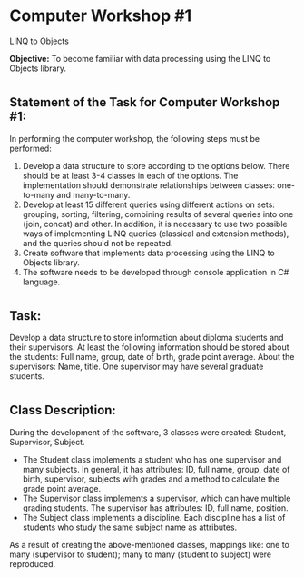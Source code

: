 # Computer Workshop #1
LINQ to Objects

**Objective:**
To become familiar with data processing using the LINQ to Objects library.

#
## Statement of the Task for Computer Workshop #1:
In performing the computer workshop, the following steps must be performed:
1) Develop a data structure to store according to the options below. There should be at least 3-4 classes in each of the options. The implementation should demonstrate relationships between classes: one-to-many and many-to-many.
2) Develop at least 15 different queries using different actions on sets: grouping, sorting, filtering, combining results of several queries into one (join, concat) and other. In addition, it is necessary to use two possible ways of implementing LINQ queries (classical and extension methods), and the queries should not be repeated.
3) Create software that implements data processing using the LINQ to Objects library.
4) The software needs to be developed through console application in C# language.

#
## Task:
Develop a data structure to store information about diploma students and their supervisors. At least the following information should be stored about the students: Full name, group, date of birth, grade point average. About the supervisors: Name, title. One supervisor may have several graduate students.

#
## Class Description:
During the development of the software, 3 classes were created: Student, Supervisor, Subject.
- The Student class implements a student who has one supervisor and many subjects. In general, it has attributes: ID, full name, group, date of birth, supervisor, subjects with grades and a method to calculate the grade point average.
- The Supervisor class implements a supervisor, which can have multiple grading students. The supervisor has attributes: ID, full name, position.
- The Subject class implements a discipline. Each discipline has a list of students who study the same subject name as attributes.

As a result of creating the above-mentioned classes, mappings like: one to many (supervisor to student); many to many (student to subject) were reproduced.
